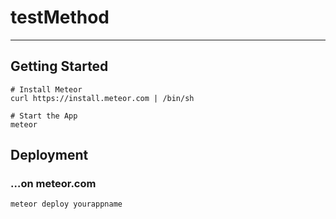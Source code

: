 # testMethod



----

## Getting Started


```
# Install Meteor
curl https://install.meteor.com | /bin/sh

# Start the App
meteor
```

## Deployment

### …on meteor.com

```
meteor deploy yourappname
```
